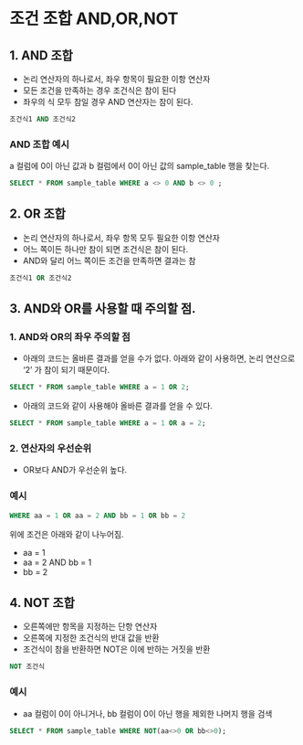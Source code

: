 # 조건 조합 AND,OR,NOT

## 1. AND 조합

- 논리 연산자의 하나로서, 좌우 항목이 필요한 이항 연산자
- 모든 조건을 만족하는 경우 조건식은 참이 된다
- 좌우의 식 모두 참일 경우 AND 연산자는 참이 된다.

```sql
조건식1 AND 조건식2
```

### AND 조합 예시

a 컬럼에 0이 아닌 값과 b 컬럼에서 0이 아닌 값의 sample_table 행을 찾는다.

```sql
SELECT * FROM sample_table WHERE a <> 0 AND b <> 0 ;
```

## 2. OR 조합

- 논리 연산자의 하나로서, 좌우 항목 모두 필요한 이항 연산자
- 어느 쪽이든 하나만 참이 되면 조건식은 참이 된다.
- AND와 달리 어느 쪽이든 조건을 만족하면 결과는 참

```sql
조건식1 OR 조건식2
```

## 3. AND와 OR를 사용할 때 주의할 점.

### 1. AND와 OR의 좌우 주의할 점

- 아래의 코드는 올바른 결과를 얻을 수가 없다. 아래와 같이 사용하면, 논리 연산으로 ‘2’ 가 참이 되기 때문이다.

```sql
SELECT * FROM sample_table WHERE a = 1 OR 2;
```

- 아래의 코드와 같이 사용해야 올바른 결과를 얻을 수 있다.

```sql
SELECT * FROM sample_table WHERE a = 1 OR a = 2;
```

### 2. 연산자의 우선순위

- OR보다 AND가 우선순위 높다.

### 예시

```sql
WHERE aa = 1 OR aa = 2 AND bb = 1 OR bb = 2
```

위에 조건은 아래와 같이 나누어짐.

- aa = 1
- aa = 2 AND bb = 1
- bb = 2

## 4. NOT 조합

- 오른쪽에만 항목을 지정하는 단항 연산자
- 오른쪽에 지정한 조건식의 반대 값을 반환
- 조건식이 참을 반환하면 NOT은 이에 반하는 거짓을 반환

```sql
NOT 조건식
```

### 예시

- aa 컬럼이 0이 아니거나, bb 컬럼이 0이 아닌 행을 제외한 나머지 행을 검색

```sql
SELECT * FROM sample_table WHERE NOT(aa<>0 OR bb<>0);
```
